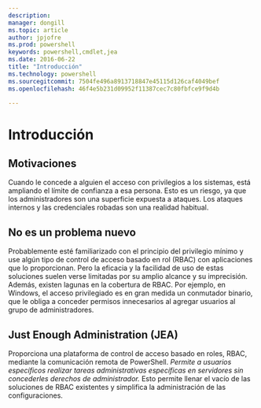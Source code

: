 ```yaml
---
description: 
manager: dongill
ms.topic: article
author: jpjofre
ms.prod: powershell
keywords: powershell,cmdlet,jea
ms.date: 2016-06-22
title: "Introducción"
ms.technology: powershell
ms.sourcegitcommit: 7504fe496a8913718847e45115d126caf4049bef
ms.openlocfilehash: 46f4e5b231d09952f11387cec7c80fbfce9f9d4b

---
```


# Introducción

##  **Motivaciones**  
Cuando le concede a alguien el acceso con privilegios a los sistemas, está ampliando el límite de confianza a esa persona.
Esto es un riesgo, ya que los administradores son una superficie expuesta a ataques.
Los ataques internos y las credenciales robadas son una realidad habitual.

##  **No es un problema nuevo**  
Probablemente esté familiarizado con el principio del privilegio mínimo y use algún tipo de control de acceso basado en rol (RBAC) con aplicaciones que lo proporcionan.
Pero la eficacia y la facilidad de uso de estas soluciones suelen verse limitadas por su amplio alcance y su imprecisión.
Además, existen lagunas en la cobertura de RBAC.
Por ejemplo, en Windows, el acceso privilegiado es en gran medida un conmutador binario, que le obliga a conceder permisos innecesarios al agregar usuarios al grupo de administradores.

##  **Just Enough Administration (JEA)** 
Proporciona una plataforma de control de acceso basado en roles, RBAC, mediante la comunicación remota de PowerShell.
*Permite a usuarios específicos realizar tareas administrativas específicas en servidores sin concederles derechos de administrador.*
Esto permite llenar el vacío de las soluciones de RBAC existentes y simplifica la administración de las configuraciones.




<!--HONumber=Jun16_HO4-->


